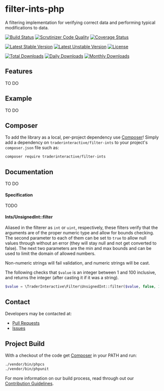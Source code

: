 # filter-ints-php

A filtering implementation for verifying correct data and performing typical modifications to data.

[![Build Status](https://travis-ci.org/traderinteractive/filter-ints-php.svg?branch=master)](https://travis-ci.org/traderinteractive/filter-ints-php)
[![Scrutinizer Code Quality](https://scrutinizer-ci.com/g/traderinteractive/filter-ints-php/badges/quality-score.png?b=master)](https://scrutinizer-ci.com/g/traderinteractive/filter-ints-php/?branch=master)
[![Coverage Status](https://coveralls.io/repos/github/traderinteractive/filter-ints-php/badge.svg?branch=master)](https://coveralls.io/github/traderinteractive/filter-ints-php?branch=master)

[![Latest Stable Version](https://poser.pugx.org/traderinteractive/filter-ints/v/stable)](https://packagist.org/packages/traderinteractive/filter-ints)
[![Latest Unstable Version](https://poser.pugx.org/traderinteractive/filter-ints/v/unstable)](https://packagist.org/packages/traderinteractive/filter-ints)
[![License](https://poser.pugx.org/traderinteractive/filter-ints/license)](https://packagist.org/packages/traderinteractive/filter-ints)

[![Total Downloads](https://poser.pugx.org/traderinteractive/filter-ints/downloads)](https://packagist.org/packages/traderinteractive/filter-ints)
[![Daily Downloads](https://poser.pugx.org/traderinteractive/filter-ints/d/daily)](https://packagist.org/packages/traderinteractive/filter-ints)
[![Monthly Downloads](https://poser.pugx.org/traderinteractive/filter-ints/d/monthly)](https://packagist.org/packages/traderinteractive/filter-ints)

## Features

TO DO

## Example

TO DO

## Composer

To add the library as a local, per-project dependency use [Composer](http://getcomposer.org)! Simply add a dependency on
`traderinteractive/filter-ints` to your project's `composer.json` file such as:

```sh
composer require traderinteractive/filter-ints
```

## Documentation

TO DO

#### Specification

TODO

#### Ints/UnsignedInt::filter
Aliased in the filterer as `int` or `uint`, respectively, these filters verify that the arguments are of the proper numeric type and
allow for bounds checking.  The second parameter to each of them can be set to `true` to allow null values through without an error (they will
stay null and not get converted to false).  The next two parameters are the min and max bounds and can be used to limit the domain of allowed
numbers.

Non-numeric strings will fail validation, and numeric strings will be cast.

The following checks that `$value` is an integer between 1 and 100 inclusive, and returns the integer (after casting it if it was a string).
```php
$value = \TraderInteractive\Filter\UnsignedInt::filter($value, false, 1, 100);
```


## Contact

Developers may be contacted at:

 * [Pull Requests](https://github.com/traderinteractive/filter-ints-php/pulls)
 * [Issues](https://github.com/traderinteractive/filter-ints-php/issues)

## Project Build

With a checkout of the code get [Composer](http://getcomposer.org) in your PATH and run:

```bash
./vendor/bin/phpcs
./vendor/bin/phpunit
```

For more information on our build process, read through out our [Contribution Guidelines](CONTRIBUTING.md).

